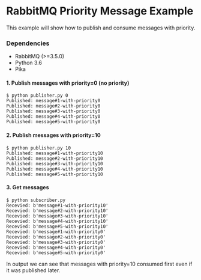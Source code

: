 # RabbitMQ Priority Message Example
This example will show how to publish and consume messages with priority.

### Dependencies
- RabbitMQ (>=3.5.0)
- Python 3.6
- Pika


#### 1. Publish messages with priority=0 (no priority)
```
$ python publisher.py 0
Published: message#1-with-priority0
Published: message#2-with-priority0
Published: message#3-with-priority0
Published: message#4-with-priority0
Published: message#5-with-priority0
```

#### 2. Publish messages with priority=10
```
$ python publisher.py 10
Published: message#1-with-priority10
Published: message#2-with-priority10
Published: message#3-with-priority10
Published: message#4-with-priority10
Published: message#5-with-priority10

```


#### 3. Get messages
```
$ python subscriber.py
Recevied: b'message#1-with-priority10'
Recevied: b'message#2-with-priority10'
Recevied: b'message#3-with-priority10'
Recevied: b'message#4-with-priority10'
Recevied: b'message#5-with-priority10'
Recevied: b'message#1-with-priority0'
Recevied: b'message#2-with-priority0'
Recevied: b'message#3-with-priority0'
Recevied: b'message#4-with-priority0'
Recevied: b'message#5-with-priority0'
```

In output we can see that messages with priority=10 consumed first even if it was published later.